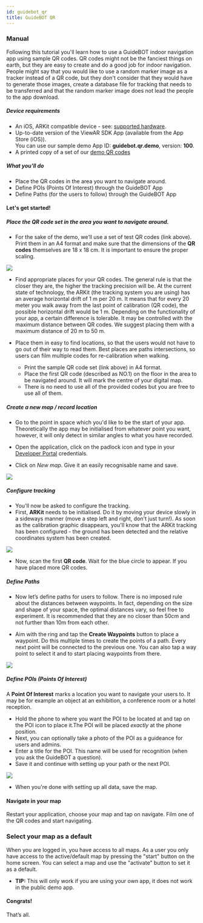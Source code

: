 ```yaml
---
id: guidebot_qr
title: GuideBOT QR
---
```


### Manual

Following this tutorial you'll learn how to use a GuideBOT indoor navigation app using sample QR codes. QR codes might not be the fanciest things on earth, but they are easy to create and do a good job for indoor navigation. People might say that you would like to use a random marker image as a tracker instead of a QR code, but they don't consider that they would have to generate those images, create a database file for tracking that needs to be transferred and that the random marker image does not lead the people to the app download.

##### Device requirements

- An iOS, ARKit compatible device - see: [supported hardware](/docs/sdk/advanced_guides/hardware).
- Up-to-date version of the ViewAR SDK App (available from the App Store (iOS)).<br>You can use our sample demo App ID: **guidebot.qr.demo**, version: **100**.
- A printed copy of a set of our [demo QR codes](http://www.viewar.com/wp-content/uploads/2018/12/GuideBOT-QRcodes-1.pdf)

##### What you'll do

- Place the QR codes in the area you want to navigate around.
- Define POIs (Points Of Interest) through the GuideBOT App
- Define Paths (for the users to follow) through the GuideBOT App

#### Let's get started!

##### Place the QR code set in the area you want to navigate around.

- For the sake of the demo, we’ll use a set of test QR codes (link above). Print them in an A4 format and make sure that the dimensions of the **QR codes** themselves are 18 x 18 cm. It is important to ensure the proper scaling.

![](assets/QR-code-small.png)

- Find appropriate places for your QR codes. The general rule is that the closer they are, the higher the tracking precision will be. At the current state of technology, the ARKit (the tracking system you are using) has an average horizontal drift of 1 m per 20 m. It means that for every 20 meter you walk away from the last point of calibration (QR code), the possible horizontal drift would be 1 m. Depending on the functionality of your app, a certain difference is tolerable. It may be controlled with the maximum distance between QR codes. We suggest placing them with a maximum distance of 20 m to 50 m.

- Place them in easy to find locations, so that the users would not have to go out of their way to read them. Best places are paths intersections, so users can film multiple codes for re-calibration when walking.

  - Print the sample QR code set (link above) in A4 format.
  - Place the first QR code (described as NO.1) on the floor in the area to be navigated around. It will mark the centre of your digital map.
  - There is no need to use all of the provided codes but you are free to use all of them.

##### Create a new map / record location

- Go to the point in space which you'd like to be the start of your app. Theoretically the app may be initialised from whatever point you want, however, it will only detect in similar angles to what you have recorded.

- Open the application, click on the padlock icon and type in your [Developer Portal](https://developer.viewar.com) credentials.
- Click on _New map_. Give it an easily recognisable name and save.

![](assets/GuideBOT%20-%20Tutorial%20-%201.jpg)

##### Configure tracking

- You'll now be asked to configure the tracking.
- First, **ARKit** needs to be initialised. Do it by moving your device slowly in a sideways manner (move a step left and right, don't just turn!). As soon as the calibration graphic disappears, you'll know that the ARKit tracking has been configured - the ground has been detected and the relative coordinates system has been created.

![](assets/GuideBOT%20-%20Tutorial%20-%202%20-%20QR.jpg)

- Now, scan the first **QR code**. Wait for the blue circle to appear. If you have placed more QR codes.

##### Define Paths

- Now let’s define paths for users to follow. There is no imposed rule about the distances between waypoints. In fact, depending on the size and shape of your space, the optimal distances vary, so feel free to experiment. It is recommended that they are no closer than 50cm and not further than 10m from each other.

- Aim with the ring and tap the **Create Waypoints** button to place a waypoint. Do this multiple times to create the points of a path. Every next point will be connected to the previous one. You can also tap a way point to select it and to start placing waypoints from there.

![](assets/GuideBOT%20-%20Tutorial%20-%203.jpg)

##### Define **POIs** (Points Of Interest)

A **Point Of Interest** marks a location you want to navigate your users to.
It may be for example an object at an exhibition, a conference room or a hotel reception.

- Hold the phone to where you want the POI to be located at and tap on the POI icon to place it.The POI will be placed _exactly_ at the phone position.
- Next, you can optionally take a photo of the POI as a guideance for users and admins.
- Enter a title for the POI. This name will be used for recognition (when you ask the GuideBOT a question).
- Save it and continue with setting up your path or the next POI.

![](assets/GuideBOT%20-%20Tutorial%20-%204.jpg)

- When you're done with setting up all data, save the map.

#### Navigate in your map

Restart your application, choose your map and tap on navigate. Film one of the QR codes and start navigating.

### Select your map as a default

When you are logged in, you have access to all maps. As a user you only have access to the active/default map by pressing the "start" button on the home screen. You can select a map and use the "activate" button to set it as a default.

- **TIP:** This will only work if you are using your own app, it does not work in the public demo app.

#### Congrats!

That’s all.
